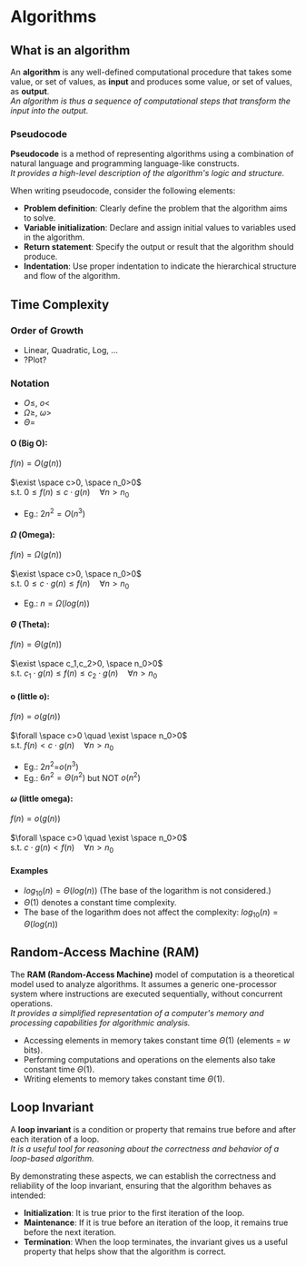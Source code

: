 # Algorithms

## What is an algorithm
An **algorithm** is any well-defined computational procedure that takes some value, or set of values, as **input** and produces some value, or set of values, as **output**.\
*An algorithm is thus a sequence of computational steps that transform the input into the output.*
### Pseudocode

**Pseudocode** is a method of representing algorithms using a combination of natural language and programming language-like constructs. \
*It provides a high-level description of the algorithm's logic and structure.*

When writing pseudocode, consider the following elements:

- **Problem definition**: Clearly define the problem that the algorithm aims to solve.
- **Variable initialization**: Declare and assign initial values to variables used in the algorithm.
- **Return statement**: Specify the output or result that the algorithm should produce.
- **Indentation**: Use proper indentation to indicate the hierarchical structure and flow of the algorithm.

## Time Complexity

### Order of Growth
- Linear, Quadratic, Log, ...
- ?Plot?

### Notation
- $O \le$, $o <$
- $\Omega \ge$, $\omega >$
- $\Theta =$

#### O (Big O):
$f(n)=O(g(n))$ \
\
$\exist \space c>0, \space n_0>0$ \
s.t. $0\le f(n)\le c\cdot g(n) \quad \forall n>n_0$
- Eg.: $2n^2 = O(n^3)$

#### $\Omega$ (Omega):
$f(n)=\Omega(g(n))$ \
\
$\exist \space c>0, \space n_0>0$ \
s.t. $0\le c\cdot g(n)\le  f(n) \quad \forall n>n_0$

- Eg.: $n=\Omega(log(n))$

#### $\Theta$ (Theta):
$f(n)=\Theta(g(n))$ \
\
$\exist \space c_1,c_2>0, \space n_0>0$ \
s.t. $c_1\cdot g(n)\le f(n)\le c_2\cdot g(n) \quad \forall n>n_0$

#### o (little o):
$f(n)=o(g(n))$ \
\
$\forall \space c>0 \quad \exist \space n_0>0$ \
s.t. $f(n)<c\cdot g(n)  \quad \forall n>n_0$

- Eg.: $2n^2$=$o(n^3)$
- Eg.: $6n^2=\Theta(n^2)$ but NOT $o(n^2)$

#### $\omega$ (little omega):
$f(n)=o(g(n))$ \
\
$\forall \space c>0 \quad \exist \space n_0>0$ \
s.t. $c\cdot g(n)<f(n)  \quad \forall n>n_0$

#### Examples
- $log_{10}(n)=\Theta(log(n))$ (The base of the logarithm is not considered.)
- $\Theta(1)$ denotes a constant time complexity.
- The base of the logarithm does not affect the complexity: $log_{10}(n) = \Theta(log(n))$

## Random-Access Machine (RAM)

The **RAM (Random-Access Machine)** model of computation is a theoretical model used to analyze algorithms. It assumes a generic one-processor system where instructions are executed sequentially, without concurrent operations.\
*It provides a simplified representation of a computer's memory and processing capabilities for algorithmic analysis.*

- Accessing elements in memory takes constant time $\Theta(1)$ (elements = $w$ bits).
- Performing computations and operations on the elements also take constant time $\Theta(1)$.
- Writing elements to memory takes constant time  $\Theta(1)$.

## Loop Invariant

A **loop invariant** is a condition or property that remains true before and after each iteration of a loop. \
*It is a useful tool for reasoning about the correctness and behavior of a loop-based algorithm.*

By demonstrating these aspects, we can establish the correctness and reliability of the loop invariant, ensuring that the algorithm behaves as intended:

- **Initialization**: It is true prior to the first iteration of the loop.
- **Maintenance**: If it is true before an iteration of the loop, it remains true before the
next iteration.
- **Termination**: When the loop terminates, the invariant gives us a useful property that helps show that the algorithm is correct.

